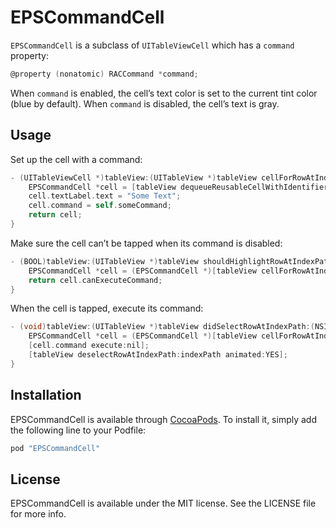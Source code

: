 # EPSCommandCell

`EPSCommandCell` is a subclass of `UITableViewCell` which has a `command` property:

```objective-c
@property (nonatomic) RACCommand *command;
```

When `command` is enabled, the cell’s text color is set to the current tint color (blue by default). When `command` is disabled, the cell’s text is gray.

 ## Usage

Set up the cell with a command:

```objective-c
- (UITableViewCell *)tableView:(UITableView *)tableView cellForRowAtIndexPath:(NSIndexPath *)indexPath {
    EPSCommandCell *cell = [tableView dequeueReusableCellWithIdentifier:@"Cell" forIndexPath:indexPath];
    cell.textLabel.text = "Some Text";
    cell.command = self.someCommand;
    return cell;
}
```

Make sure the cell can’t be tapped when its command is disabled:

```objective-c
- (BOOL)tableView:(UITableView *)tableView shouldHighlightRowAtIndexPath:(NSIndexPath *)indexPath {
    EPSCommandCell *cell = (EPSCommandCell *)[tableView cellForRowAtIndexPath:indexPath];
    return cell.canExecuteCommand;
}
```

When the cell is tapped, execute its command:

```objective-c
- (void)tableView:(UITableView *)tableView didSelectRowAtIndexPath:(NSIndexPath *)indexPath {
    EPSCommandCell *cell = (EPSCommandCell *)[tableView cellForRowAtIndexPath:indexPath];
    [cell.command execute:nil];
    [tableView deselectRowAtIndexPath:indexPath animated:YES];
}
```

## Installation

EPSCommandCell is available through [CocoaPods](http://cocoapods.org). To install
it, simply add the following line to your Podfile:

```ruby
pod "EPSCommandCell"
```

## License

EPSCommandCell is available under the MIT license. See the LICENSE file for more info.
